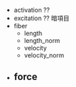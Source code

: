 - activation ??
- excitation ??
暗項目
- fiber
	- length
	- length_norm
	- velocity
	- velocity_norm
- force
	- 